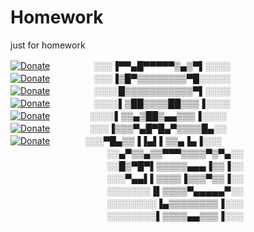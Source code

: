 # Homework
just for homework  



[![Donate](https://img.shields.io/badge/Donate-NT_10-green.svg)](https://www.paypal.com/cgi-bin/webscr?cmd=_s-xclick&hosted_button_id=FY6HRFGLGPD8S)　　　　　░░░▐▀▀▄█▀▀▀▀▀▒▄▒▀▌░░░░  
[![Donate](https://img.shields.io/badge/Donate-NT_20-green.svg)](https://www.paypal.com/cgi-bin/webscr?cmd=_s-xclick&hosted_button_id=H5GBFAGXEREL4)　　　　　░░░▐▒█▀▒▒▒▒▒▒▒▒▀█░░░░░  
[![Donate](https://img.shields.io/badge/Donate-NT_50-green.svg)](https://www.paypal.com/cgi-bin/webscr?cmd=_s-xclick&hosted_button_id=AQFTPPVHRSHUW)　　　　　░░░░█▒▒▒▒▒▒▒▒▒▒▒▀▌░░░░  
[![Donate](https://img.shields.io/badge/Donate-NT_50-green.svg)](https://www.paypal.com/cgi-bin/webscr?cmd=_s-xclick&hosted_button_id=AQFTPPVHRSHUW)　　　　　░░░░▌▒██▒▒▒▒██▒▒▒▐░░░░  
[![Donate](https://img.shields.io/badge/Donate-NT_100-green.svg)](https://www.paypal.com/cgi-bin/webscr?cmd=_s-xclick&hosted_button_id=88GDWTHWE6ARE)    　 　　　░░░░▌▒▒▄▒██▒▄▄▒▒▒▐░░░░  
[![Donate](https://img.shields.io/badge/Donate-NT_200-green.svg)](https://www.paypal.com/cgi-bin/webscr?cmd=_s-xclick&hosted_button_id=ZSTZ2T37X4XWN) 　 　　　░░░▐▒▒▒▀▄█▀█▄▀▒▒▒▒█▄░░  
[![Donate](https://img.shields.io/badge/Donate-NT_1000-green.svg)](https://www.paypal.com/cgi-bin/webscr?cmd=_s-xclick&hosted_button_id=B5NXJWRY37U9C)　　　　░░░▀█▄▒▒▐▐▄▌▌▒▒▄▐▄▐░░░  
　　　　　　　　　　　░░▄▀▒▒▄▒▒▀▀▀▒▒▒▒▀▒▀▄░░  
　　　　　　　　　　　░░█▒▀█▀▌▒▒▒▒▒▄▄▄▐▒▒▐░░  
　　　　　　　　　　　░░░▀▄▄▌▌▒▒▒▒▐▒▒▒▀▒▒▐░░  
　　　　　　　　　　　░░░░░░░▐▌▒▒▒▒▀▄▄▄▄▄▀░░  
　　　　　　　　　　　░░░░░░░░▐▄▒▒▒▒▒▒▒▒▐░░░  
　　　　　　　　　　　░░░░░░░░▌▒▒▒▒▄▄▒▒▒▐░░░  

